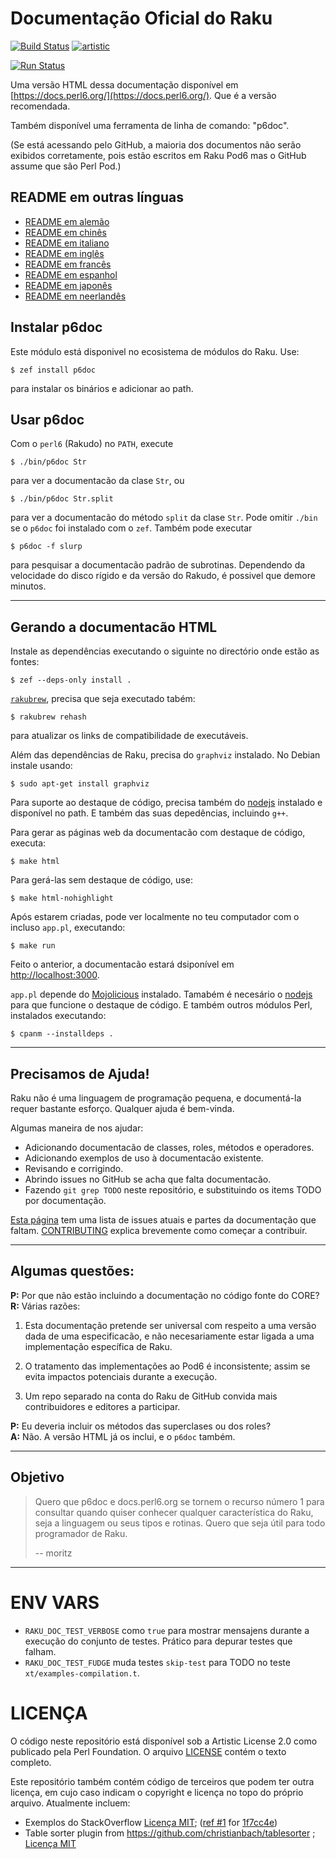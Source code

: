 # Documentação Oficial do Raku

[![Build Status](https://travis-ci.org/perl6/doc.svg?branch=master)](https://travis-ci.org/perl6/doc) [![artistic](https://img.shields.io/badge/license-Artistic%202.0-blue.svg?style=flat)](https://opensource.org/licenses/Artistic-2.0)

[![Run Status](https://api.shippable.com/projects/591e99923f2f790700098a30/badge?branch=master)](https://app.shippable.com/github/perl6/doc)

Uma versão HTML dessa documentação disponível em [https://docs.perl6.org/](https://docs.perl6.org/).
Que é a versão recomendada.

Também disponível uma ferramenta de linha de comando: "p6doc".

(Se está acessando pelo GitHub, a maioria dos documentos não serão exibidos corretamente, pois estão escritos em Raku Pod6
mas o GitHub assume que são Perl Pod.)

## README em outras línguas

* [README em alemão](../de/README.de.md)
* [README em chinês](../zh/README.zh.md)
* [README em italiano](../it/README.it.md)
* [README em inglês](../../../README.md)
* [README em francês](../fr/README.fr.md)
* [README em espanhol](../es/README.es.md)
* [README em japonês](../jp/README.jp.md)
* [README em neerlandês](../nl/README.nl.md)

## Instalar p6doc

Este módulo está disponivel no ecosistema de módulos do Raku. Use:

    $ zef install p6doc

para instalar os binários e adicionar ao path.

## Usar p6doc

Com o `perl6` (Rakudo) no `PATH`, execute

    $ ./bin/p6doc Str

para ver a documentacão da clase `Str`, ou

    $ ./bin/p6doc Str.split

para ver a documentacão do método `split` da clase `Str`. Pode
omitir `./bin` se o `p6doc` foi instalado com o `zef`.
Também pode executar

    $ p6doc -f slurp

para pesquisar a documentacão padrão de subrotinas. Dependendo da velocidade
do disco rígido e da versão do Rakudo, é possivel que demore minutos.

-------

## Gerando a documentacão HTML

Instale as dependências executando o siguinte no directório onde estão as fontes:

    $ zef --deps-only install .

[`rakubrew`](https://rakubrew.org/), precisa que seja executado tabém:

    $ rakubrew rehash

para atualizar os links de compatibilidade de executáveis.

Além das dependências de Raku, precisa do `graphviz` instalado. No Debian
instale usando:

    $ sudo apt-get install graphviz

Para suporte ao destaque de código, precisa também do [nodejs](https://nodejs.org) instalado e disponível no path.
E também das suas depedências, incluindo `g++`.

Para gerar as páginas web da documentacão com destaque de código, executa:

    $ make html

Para gerá-las sem destaque de código, use:

    $ make html-nohighlight

Após estarem criadas, pode ver localmente no teu computador com o incluso `app.pl`, executando:

    $ make run

Feito o anterior, a documentacão estará dsiponível em [http://localhost:3000](http://localhost:3000).

`app.pl` depende do [Mojolicious](https://metacpan.org/pod/Mojolicious)
instalado. Tamabém é necesário o [nodejs](https://nodejs.org) para que funcione o destaque de código.
E também outros módulos Perl, instalados executando:

    $ cpanm --installdeps .

---------

## Precisamos de Ajuda!

Raku não é uma linguagem de programação pequena, e documentá-la requer bastante esforço. Qualquer ajuda é bem-vinda.

Algumas maneira de nos ajudar:

  * Adicionando documentacão de classes, roles, métodos e operadores.
  * Adicionando exemplos de uso à documentacão existente.
  * Revisando e corrigindo.
  * Abrindo issues no GitHub se acha que falta documentacão.
  * Fazendo `git grep TODO` neste repositório, e substituindo os items TODO por documentação.

[Esta página](https://github.com/Raku/doc/issues) tem uma lista de issues atuais e partes da documentação que faltam.
[CONTRIBUTING](CONTRIBUTING.md) explica brevemente como começar a contribuir.

--------
## Algumas questões:

**P:** Por que não estão incluindo a documentação no código fonte do CORE?<br>
**R:** Várias razões:

  1. Esta documentação pretende ser universal com respeito a uma versão dada de uma especificacão, e não necesariamente estar
  ligada a uma implementação específica de Raku.

  2. O tratamento das implementações ao Pod6 é inconsistente; assim se evita impactos potenciais durante a execução.

  3. Um repo separado na conta do Raku de GitHub convida mais contribuidores e editores a participar.

**P:** Eu deveria incluir os métodos das superclases ou dos roles?<br>
**A:** Não. A versão HTML já os inclui, e o `p6doc` também.

--------

## Objetivo

> Quero que p6doc e docs.perl6.org se tornem o recurso número 1 para consultar quando quiser conhecer qualquer
> característica do Raku, seja a linguagem ou seus tipos e rotinas. Quero que seja útil para todo programador de Raku.
>
>    -- moritz

--------

# ENV VARS

- `RAKU_DOC_TEST_VERBOSE` como `true` para mostrar mensajens durante a execução do conjunto de testes. Prático para depurar testes
que falham.
- `RAKU_DOC_TEST_FUDGE` muda testes `skip-test` para TODO no teste `xt/examples-compilation.t`.

# LICENÇA

O código neste repositório está disponível sob a Artistic License 2.0 como publicado pela Perl Foundation. O arquivo
[LICENSE](LICENSE) contém o texto completo.

Este repositório também contém código de terceiros que podem ter outra licença, em cujo caso indicam o copyright e licença no
topo do próprio arquivo. Atualmente incluem:

* Exemplos do StackOverflow [Licença MIT](http://creativecommons.org/licenses/MIT); ([ref #1](http://stackoverflow.com/a/43669837/215487) for [1f7cc4e](https://github.com/Raku/doc/commit/1f7cc4efa0da38b5a9bf544c9b13cc335f87f7f6))
* Table sorter plugin from https://github.com/christianbach/tablesorter ;
  [Licença MIT](http://creativecommons.org/licenses/MIT)
